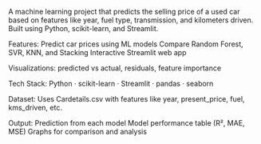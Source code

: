 A machine learning project that predicts the selling price of a used car based on features like year, fuel type, transmission, and kilometers driven. Built using Python, scikit-learn, and Streamlit.

Features:
Predict car prices using ML models
Compare Random Forest, SVR, KNN, and Stacking
Interactive Streamlit web app

Visualizations: 
predicted vs actual, residuals, feature importance

Tech Stack:
Python · scikit-learn · Streamlit · pandas · seaborn

Dataset:
Uses Cardetails.csv with features like year, present_price, fuel, kms_driven, etc.

Output:
Prediction from each model
Model performance table (R², MAE, MSE)
Graphs for comparison and analysis
